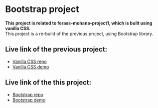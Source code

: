 # Bootstrap project
**This project is related to ferass-mohana-project1, which is built using vanilla CSS.**<br>
This project is a re-build of the previous project, using Bootstrap library.

## Live link of the previous project: 
* [Vanilla CSS repo](https://github.com/JSD-0923/ferass-mohana-project1)
* [Vanilla CSS demo](https://jsd-0923.github.io/ferass-mohana-project1/)
## Live link of the this project: 
* [Bootstrap repo](https://github.com/JSD-0923/ferass-mohana-bootstrap)
* [Bootstrap demo](https://jsd-0923.github.io/ferass-mohana-bootstrap/)

